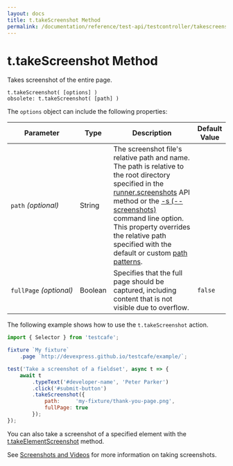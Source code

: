 ```yaml
---
layout: docs
title: t.takeScreenshot Method
permalink: /documentation/reference/test-api/testcontroller/takescreenshot.html
---
```

# t.takeScreenshot Method

Takes screenshot of the entire page.

```text
t.takeScreenshot( [options] )
obsolete: t.takeScreenshot( [path] )
```

The `options` object can include the following properties:

Parameter           | Type   | Description | Default Value
------------------- | ------ | ----------- | ----------
`path`&#160;*(optional)* | String | The screenshot file's relative path and name. The path is relative to the root directory specified in the [runner.screenshots](../../api/runner.md#screenshots) API method or the [-s (--screenshots)](../../command-line-interface.md#-s---screenshots-optionvalueoption2value2) command line option. This property overrides the relative path specified with the default or custom [path patterns](../../../guides/advanced-guides/screenshots-and-videos.md#screenshot-and-video-directories).
`fullPage`&#160;*(optional)* | Boolean | Specifies that the full page should be captured, including content that is not visible due to overflow. | `false`

The following example shows how to use the `t.takeScreenshot` action.

```js
import { Selector } from 'testcafe';

fixture `My fixture`
    .page `http://devexpress.github.io/testcafe/example/`;

test('Take a screenshot of a fieldset', async t => {
    await t
        .typeText('#developer-name', 'Peter Parker')
        .click('#submit-button')
        .takeScreenshot({
            path:     'my-fixture/thank-you-page.png',
            fullPage: true
        });
});
```

You can also take a screenshot of a specified element with the [t.takeElementScreenshot](takeelementscreenshot.md) method.

See [Screenshots and Videos](../../../guides/advanced-guides/screenshots-and-videos.md) for more information on taking screenshots.
